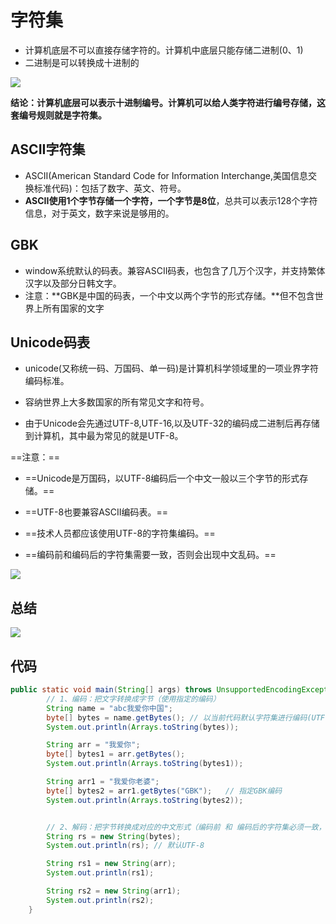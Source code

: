 # 字符集

* 计算机底层不可以直接存储字符的。计算机中底层只能存储二进制(0、1)
* 二进制是可以转换成十进制的

![](https://pic1.imgdb.cn/item/6348b18116f2c2beb12b5f45.jpg)

**结论：计算机底层可以表示十进制编号。计算机可以给人类字符进行编号存储，这套编号规则就是字符集。**



## ASCII字符集

* ASCII(American Standard Code for Information Interchange,美国信息交换标准代码)：包括了数字、英文、符号。
* **ASCII使用1个字节存储一个字符，一个字节是8位**，总共可以表示128个字符信息，对于英文，数字来说是够用的。

## GBK

* window系统默认的码表。兼容ASCII码表，也包含了几万个汉字，并支持繁体汉字以及部分日韩文字。
* 注意：**GBK是中国的码表，一个中文以两个字节的形式存储。**但不包含世界上所有国家的文字

## Unicode码表

* unicode(又称统一码、万国码、单一码)是计算机科学领域里的一项业界字符编码标准。

* 容纳世界上大多数国家的所有常见文字和符号。

* 由于Unicode会先通过UTF-8,UTF-16,以及UTF-32的编码成二进制后再存储到计算机，其中最为常见的就是UTF-8。

==注意：==

* ==Unicode是万国码，以UTF-8编码后一个中文一般以三个字节的形式存储。==

* ==UTF-8也要兼容ASCII编码表。==

* ==技术人员都应该使用UTF-8的字符集编码。==

* ==编码前和编码后的字符集需要一致，否则会出现中文乱码。==

![](https://pic1.imgdb.cn/item/6348b3ce16f2c2beb12eb87b.jpg)



## 总结

![](https://pic1.imgdb.cn/item/6348cc3216f2c2beb14fec92.jpg)

## 代码

```java
public static void main(String[] args) throws UnsupportedEncodingException {
        // 1、编码：把文字转换成字节（使用指定的编码）
        String name = "abc我爱你中国";
        byte[] bytes = name.getBytes(); // 以当前代码默认字符集进行编码(UTF-8)
        System.out.println(Arrays.toString(bytes));

        String arr = "我爱你";
        byte[] bytes1 = arr.getBytes();
        System.out.println(Arrays.toString(bytes1));

        String arr1 = "我爱你老婆";
        byte[] bytes2 = arr1.getBytes("GBK");   // 指定GBK编码
        System.out.println(Arrays.toString(bytes2));


        // 2、解码：把字节转换成对应的中文形式（编码前 和 编码后的字符集必须一致，否则乱码）
        String rs = new String(bytes);
        System.out.println(rs); // 默认UTF-8

        String rs1 = new String(arr);
        System.out.println(rs1);

        String rs2 = new String(arr1);
        System.out.println(rs2);
    }
```

